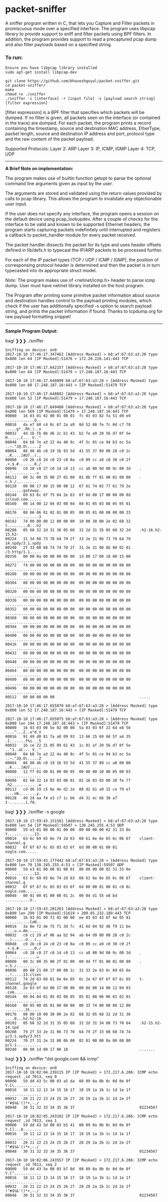 # packet-sniffer
A sniffer program written in C, that lets you Capture and Filter packets in promiscuous mode over a specified interface.
The program uses libpcap library to provide support to sniff and filter packets using BPF filters.
In addition, the program provides support to read a precaptured pcap dump and also filter payloads based on a specified string.

### To run:
```
Ensure you have libpcap library installed
sudo apt-get install libpcap-dev

git clone https://github.com/bhaveshgoyal/packet-sniffer.git
cd packet-sniffer/
make
chmod +x ./sniffer
./sniffer -i [interface] -r [input file] -s [payload search string] [filter expression]
```

[filter expression] is a BPF filter that specifies which packets will be dumped. If no filter is given, all packets seen on the interface (or contained in the
trace) are dumped.
For each packet, the program prints a record containing the timestamp, source and destination MAC address, EtherType, packet length, source and destination IP
address and port, protocol type and the raw content of the packet payload.

Supported Protocols:
Layer 2: ARP
Layer 3: IP, ICMP, IGMP
Layer 4: TCP, UDP

----------------------------------
**A Brief Note on implementation:**

The program makes use of builtin function getopt to parse the optional command line arguments given as input by the user.

The arguments are stored and validated using the return values provided by calls to pcap library. This allows the program to invalidate any 
objectionable user input.

If the user does not specify any interface, the program opens a session on the default device using pcap_lookupdev. After a couple of checks for the interface to be valid and known to be supported Ethernet headers, the program starts capturing packets indefinitely
until interrupted and registers a callback to packet_handler module for every packet received.

The packet handler dissects the packet for its type and uses header offsets defined in lib/defs.h to typecast the IP/ARP packets to be processed further.

For each of the IP packet types (TCP / UDP / ICMP / IGMP), the position of corresponsing protocol header is determined and then the packet is in turn typecasted into its appropriate struct model.

*Note:* The program makes use of <netinet/icmp.h> header to parse icmp dump. User must have netinet library installed on the host program.

The Program after printing some primitive packet information about source and destination handles control to the payload printing modules, which check if
the user has additionally specified -s option to search payload string, and prints the packet information if found. Thanks to tcpdump.org for raw payload formatting snippet!

----------------------------
**Sample Program Output:**

bagl ❯❯❯ ./sniffer
```
Sniffing on device: en0 
2017-10-10 17:46:17.347462 [Address Masked] > b8:af:67:63:a3:28 type 0x800 len 64 [IP Masked]:51476 > 172.20.226.141:443 TCP 

2017-10-10 17:46:17.642157 [Address Masked] > b8:af:67:63:a3:28 type 0x800 len 64 [IP Masked]:51479 > 17.248.187.16:443 TCP 

2017-10-10 17:46:17.648809 b8:af:67:63:a3:28 > [Address Masked] type 0x800 len 60 17.248.187.16:443 > [IP Masked]:51479 TCP 

2017-10-10 17:46:17.648892 [Address Masked] > b8:af:67:63:a3:28 type 0x800 len 52 [IP Masked]:51479 > 17.248.187.16:443 TCP 

2017-10-10 17:46:17.649408 [Address Masked] > b8:af:67:63:a3:28 type 0x800 len 569 [IP Masked]:51479 > 17.248.187.16:443 TCP 
00000   16 03 01 02 00 01 00 01  fc 03 03 82 fa 51 d9 e9    .............Q..
00016   da e7 b0 c4 0c 67 2a a9  0d 52 68 fe 7c 0d c7 78    .....g*..Rh.|..x
00032   4d 1b fb 0b d6 2c b1 43  b2 fe a9 20 56 d7 0f 5e    M....,.C... V..^
00048   04 b8 7e a3 22 4a 40 9c  4f 5c 01 ce 94 b3 ec 5a    ..~."J@.O\.....Z
00064   86 90 4b c0 19 1b 93 5d  41 55 37 89 00 28 c0 2c    ..K....]AU7..(.,
00080   c0 2b c0 24 c0 23 c0 0a  c0 09 cc a9 c0 30 c0 2f    .+.$.#.......0./
00096   c0 28 c0 27 c0 14 c0 13  cc a8 00 9d 00 9c 00 3d    .(.'...........=
00112   00 3c 00 35 00 2f 01 00  01 8b ff 01 00 01 00 00    .<.5./..........
00128   00 00 17 00 15 00 00 12  67 61 74 65 77 61 79 2e    ........gateway.
00144   69 63 6c 6f 75 64 2e 63  6f 6d 00 17 00 00 00 0d    icloud.com......
00160   00 14 00 12 04 03 08 04  04 01 05 03 08 05 05 01    ................
00176   08 06 06 01 02 01 00 05  00 05 01 00 00 00 00 33    ...............3
00192   74 00 00 00 12 00 00 00  10 00 30 00 2e 02 68 32    t.........0...h2
00208   05 68 32 2d 31 36 05 68  32 2d 31 35 05 68 32 2d    .h2-16.h2-15.h2-
00224   31 34 08 73 70 64 79 2f  33 2e 31 06 73 70 64 79    14.spdy/3.1.spdy
00240   2f 33 08 68 74 74 70 2f  31 2e 31 00 0b 00 02 01    /3.http/1.1.....
00256   00 00 0a 00 08 00 06 00  1d 00 17 00 18 00 15 00    ................
00272   f4 00 00 00 00 00 00 00  00 00 00 00 00 00 00 00    ................
00288   00 00 00 00 00 00 00 00  00 00 00 00 00 00 00 00    ................
00304   00 00 00 00 00 00 00 00  00 00 00 00 00 00 00 00    ................
00320   00 00 00 00 00 00 00 00  00 00 00 00 00 00 00 00    ................
00336   00 00 00 00 00 00 00 00  00 00 00 00 00 00 00 00    ................
00352   00 00 00 00 00 00 00 00  00 00 00 00 00 00 00 00    ................
00368   00 00 00 00 00 00 00 00  00 00 00 00 00 00 00 00    ................
00384   00 00 00 00 00 00 00 00  00 00 00 00 00 00 00 00    ................
00400   00 00 00 00 00 00 00 00  00 00 00 00 00 00 00 00    ................
00416   00 00 00 00 00 00 00 00  00 00 00 00 00 00 00 00    ................
00432   00 00 00 00 00 00 00 00  00 00 00 00 00 00 00 00    ................
00448   00 00 00 00 00 00 00 00  00 00 00 00 00 00 00 00    ................
00464   00 00 00 00 00 00 00 00  00 00 00 00 00 00 00 00    ................
00480   00 00 00 00 00 00 00 00  00 00 00 00 00 00 00 00    ................
00496   00 00 00 00 00 00 00 00  00 00 00 00 00 00 00 00    ................
00512   00 00 00 00 00                                      .....

2017-10-10 17:46:17.655070 b8:af:67:63:a3:28 > [Address Masked] type 0x800 len 52 17.248.187.16:443 > [IP Masked]:51479 TCP 

2017-10-10 17:46:17.655075 b8:af:67:63:a3:28 > [Address Masked] type 0x800 len 194 17.248.187.16:443 > [IP Masked]:51479 TCP 
00000   16 03 03 00 5e 02 00 00  5a 03 03 6f 22 64 e8 56    ....^...Z..o"d.V
00016   91 49 d0 81 fa a0 09 93  13 66 25 69 0d 5f a4 35    .I.......f%i._.5
00032   1b ce 22 31 05 09 61 43  1c 01 af 20 56 d7 0f 5e    .."1..aC... V..^
00048   04 b8 7e a3 22 4a 40 9c  4f 5c 01 ce 94 b3 ec 5a    ..~."J@.O\.....Z
00064   86 90 4b c0 19 1b 93 5d  41 55 37 89 cc a8 00 00    ..K....]AU7.....
00080   12 ff 01 00 01 00 00 05  00 00 00 10 00 05 00 03    ................
00096   02 68 32 14 03 03 00 01  01 16 03 03 00 20 fe 77    .h2.......... .w
00112   cd d6 19 c5 6e 4e d2 1e  08 d2 b1 a9 15 ce 79 e7    ....nN........y.
00128   49 2d aa f4 e3 c7 1c b6  d4 31 ec 66 38 a7          I-.......1.f8.
```
bagl ❯❯❯ ./sniffer -s google
```
2017-10-10 17:59:43.151581 [Address Masked] > b8:af:67:63:a3:28 type 0x800 len 54 [IP Masked]:59507 > 130.245.255.4:53 UDP
00000   59 e3 01 00 00 01 00 00  00 00 00 00 02 31 33 0e    Y............13.
00016   63 6c 69 65 6e 74 2d 63  68 61 6e 6e 65 6c 06 67    client-channel.g
00032   6f 6f 67 6c 65 03 63 6f  6d 00 00 01 00 01          oogle.com.....

2017-10-10 17:59:43.177442 b8:af:67:63:a3:28 > [Address Masked] type 0x800 len 70 130.245.255.4:53 > [IP Masked]:59507 UDP
00000   59 e3 81 80 00 01 00 01  00 00 00 00 02 31 33 0e    Y............13.
00016   63 6c 69 65 6e 74 2d 63  68 61 6e 6e 65 6c 06 67    client-channel.g
00032   6f 6f 67 6c 65 03 63 6f  6d 00 00 01 00 01 c0 0c    oogle.com.......
00048   00 01 00 01 00 00 01 2c  00 04 d1 55 e8 bd          .......,...U..

2017-10-10 17:59:43.201263 [Address Masked] > b8:af:67:63:a3:28 type 0x800 len 299 [IP Masked]:51619 > 209.85.232.189:443 TCP
00000   16 03 01 00 f2 01 00 00  ee 03 03 43 6f 4e 05 81    ...........CoN..
00016   3a 8e f2 de 75 f1 3d fc  41 6d 04 92 d6 f9 11 be    :...u.=.Am......
00032   c0 c1 29 af 06 aa b2 94  ab 64 d9 00 00 28 c0 2c    ..)......d...(.,
00048   c0 2b c0 24 c0 23 c0 0a  c0 09 cc a9 c0 30 c0 2f    .+.$.#.......0./
00064   c0 28 c0 27 c0 14 c0 13  cc a8 00 9d 00 9c 00 3d    .(.'...........=
00080   00 3c 00 35 00 2f 01 00  00 9d ff 01 00 01 00 00    .<.5./..........
00096   00 00 21 00 1f 00 00 1c  31 33 2e 63 6c 69 65 6e    ..!.....13.clien
00112   74 2d 63 68 61 6e 6e 65  6c 2e 67 6f 6f 67 6c 65    t-channel.google
00128   2e 63 6f 6d 00 17 00 00  00 0d 00 14 00 12 04 03    .com............
00144   08 04 04 01 05 03 08 05  05 01 08 06 06 01 02 01    ................
00160   00 05 00 05 01 00 00 00  00 33 74 00 00 00 12 00    .........3t.....
00176   00 00 10 00 30 00 2e 02  68 32 05 68 32 2d 31 36    ....0...h2.h2-16
00192   05 68 32 2d 31 35 05 68  32 2d 31 34 08 73 70 64    .h2-15.h2-14.spd
00208   79 2f 33 2e 31 06 73 70  64 79 2f 33 08 68 74 74    y/3.1.spdy/3.htt
00224   70 2f 31 2e 31 00 0b 00  02 01 00 00 0a 00 08 00    p/1.1...........
00240   06 00 1d 00 17 00 18                                .......
```
bagl ❯❯❯ ./sniffer "dst google.com && icmp"                                                                                                                                               
```
Sniffing on device: en0
2017-10-10 18:02:04.239115 IP [IP Masked] > 172.217.6.206: ICMP echo request ,id 7013, seq 0
00000   59 dd 43 5c 00 03 a5 da  08 09 0a 0b 0c 0d 0e 0f    Y.C\............
00016   10 11 12 13 14 15 16 17  18 19 1a 1b 1c 1d 1e 1f    ................
00032   20 21 22 23 24 25 26 27  28 29 2a 2b 2c 2d 2e 2f     !"#$%&'()*+,-./
00048   30 31 32 33 34 35 36 37                             01234567

2017-10-10 18:02:05.243102 IP [IP Masked] > 172.217.6.206: ICMP echo request ,id 7013, seq 1
00000   59 dd 43 5d 00 03 b5 41  08 09 0a 0b 0c 0d 0e 0f    Y.C]...A........
00016   10 11 12 13 14 15 16 17  18 19 1a 1b 1c 1d 1e 1f    ................
00032   20 21 22 23 24 25 26 27  28 29 2a 2b 2c 2d 2e 2f     !"#$%&'()*+,-./
00048   30 31 32 33 34 35 36 37                             01234567

2017-10-10 18:02:06.243557 IP [IP Masked] > 172.217.6.206: ICMP echo request ,id 7013, seq 2
00000   59 dd 43 5e 00 03 b7 0d  08 09 0a 0b 0c 0d 0e 0f    Y.C^............
00016   10 11 12 13 14 15 16 17  18 19 1a 1b 1c 1d 1e 1f    ................
00032   20 21 22 23 24 25 26 27  28 29 2a 2b 2c 2d 2e 2f     !"#$%&'()*+,-./
00048   30 31 32 33 34 35 36 37                             01234567
```
